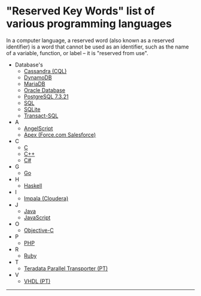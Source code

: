 # "Reserved Key Words" list of various programming languages
In a computer language, a reserved word (also known as a reserved identifier) is a word that cannot be used as an identifier, such as the name of a variable, function, or label – it is "reserved from use". 

- Database's 
  - <a href="https://github.com/AnanthaRajuC/Lists-of-Reserved-Words-of-various-programming-languages/blob/master/Apache%20Cassandra%20Reserved%20%26%20Non-reserved%20Keywords.md" target="_blank">Cassandra (CQL)</a>  
  - <a href="https://github.com/AnanthaRajuC/Reserved-Words-Key-Words-list-of-various-programming-languages/blob/master/DynamoDB%20Reserved%20Words.md" target="_blank">DynamoDB</a>
  - <a href="https://github.com/AnanthaRajuC/Lists-of-Reserved-Words-of-various-programming-languages/blob/master/MariaDB%20Reserved%20Words.md" target="_blank">MariaDB</a>
  - <a href="https://github.com/AnanthaRajuC/Lists-of-Reserved-Words-of-various-programming-languages/blob/master/Oracle%20Database%20Reserved%20Words.md" target="_blank">Oracle Database</a>
  - <a href="https://github.com/AnanthaRajuC/Lists-of-Reserved-Words-of-various-programming-languages/blob/master/PostgreSQL%207.3.21%20Reserved%20Words.md" target="_blank">PostgreSQL 7.3.21</a> 
  - <a href="https://github.com/AnanthaRajuC/Reserved-Words-Key-Words-list-of-various-programming-languages/blob/master/SQL%20reserved%20words.md" target="_blank">SQL</a>
  -  <a href="https://github.com/AnanthaRajuC/Lists-of-Reserved-Words-of-various-programming-languages/blob/master/SQLite%20Reserved%20Keywords.md" target="_blank">SQLite</a>
   - <a href="https://github.com/AnanthaRajuC/Lists-of-Reserved-Words-of-various-programming-languages/blob/master/Transact-SQL%20Reserved%20Words.md" target="_blank">Transact-SQL</a> 
- A
  -  <a href="https://github.com/AnanthaRajuC/Lists-of-Reserved-Words-of-various-programming-languages/blob/master/AngelScript%20Reserved%20Words.md" target="_blank">AngelScript</a>
  -  <a href="https://github.com/AnanthaRajuC/Lists-of-Reserved-Words-of-various-programming-languages/blob/master/Force.com%20Apex%20Reserved%20Words.md" target="_blank">Apex (Force.com Salesforce)</a>
- C
  - <a href="https://github.com/AnanthaRajuC/Reserved-Words-Key-Words-list-of-various-programming-languages/blob/master/C%20Reserved%20Words.md" target="_blank">C</a>
  - <a href="https://github.com/AnanthaRajuC/Lists-of-Reserved-Words-of-various-programming-languages/blob/master/C%2B%2B%20Reserved%20Words.md" target="_blank">C++</a>  
  - <a href="https://github.com/AnanthaRajuC/Lists-of-Reserved-Words-of-various-programming-languages/blob/master/C%23%20Reserved%20Words.md" target="_blank">C#</a>
- G
  - <a href="https://github.com/AnanthaRajuC/Lists-of-Reserved-Words-of-various-programming-languages/blob/master/Go%20Reserved%20Words.md" target="_blank">Go</a>
- H
  - <a href="https://github.com/AnanthaRajuC/Lists-of-Reserved-Words-of-various-programming-languages/blob/master/Haskell%20%20Reserved%20Words.md" target="_blank">Haskell</a>
- I 
  - <a href="https://github.com/AnanthaRajuC/Reserved-Words-Key-Words-list-of-various-programming-languages/blob/master/Cloudera%20Impala%20Reserved%20Words.md" target="_blank">Impala (Cloudera)</a> 
- J
  - <a href="https://github.com/AnanthaRajuC/Reserved-Words-Key-Words-list-of-various-programming-languages/blob/master/Java%20Keywords%20List.md" target="_blank">Java</a>
  - <a href="https://github.com/AnanthaRajuC/Lists-of-Reserved-Words-of-various-programming-languages/blob/master/JavaScript%20Reserved%20Words.md" target="_blank">JavaScript</a>
- O
  - <a href="https://github.com/AnanthaRajuC/Lists-of-Reserved-Words-of-various-programming-languages/blob/master/Objective-C%20Reserved%20Words.md" target="_blank">Objective-C</a>
- P
  - <a href="https://github.com/AnanthaRajuC/Lists-of-Reserved-Words-of-various-programming-languages/blob/master/PHP%20Reserved%20Words.md" target="_blank">PHP</a>
- R
  - <a href="https://github.com/AnanthaRajuC/Lists-of-Reserved-Words-of-various-programming-languages/blob/master/Ruby%20Reserved%20Words.md" target="_blank">Ruby</a>
- T 
  - <a href="https://github.com/AnanthaRajuC/Reserved-Key-Words-list-of-various-programming-languages/blob/master/Teradata%20Parallel%20Transporter%20Reserved%20Keywords.md" target="_blank">Teradata Parallel Transporter (PT)</a>
- V 
  - <a href="https://github.com/AnanthaRajuC/Reserved-Key-Words-list-of-various-programming-languages/blob/master/VHDL%20Reserved%20Key%20Words.md" target="_blank">VHDL (PT)</a>

---


